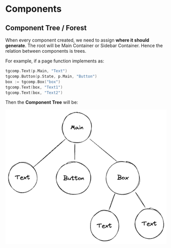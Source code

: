 # Components

## Component Tree / Forest

When every component created, we need to assign **where it should generate**.
The root will be Main Container or Sidebar Container.
Hence the relation between components is trees.

For example, if a page function implements as:

```go
tgcomp.Text(p.Main, "Text")
tgcomp.Button(p.State, p.Main, "Button")
box := tgcomp.Box("box")
tgcomp.Text(box, "Text1")
tgcomp.Text(box, "Text2")
```

Then the **Component Tree** will be:

![component tree example](component-tree-example.png)

